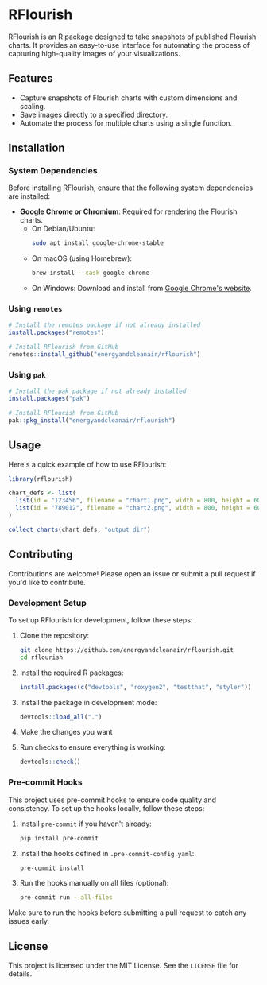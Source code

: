 # RFlourish

RFlourish is an R package designed to take snapshots of published Flourish charts. It provides an easy-to-use interface for automating the process of capturing high-quality images of your visualizations.

## Features

- Capture snapshots of Flourish charts with custom dimensions and scaling.
- Save images directly to a specified directory.
- Automate the process for multiple charts using a single function.

## Installation

### System Dependencies

Before installing RFlourish, ensure that the following system dependencies are installed:

- **Google Chrome or Chromium**: Required for rendering the Flourish charts.
  - On Debian/Ubuntu:
    ```bash
    sudo apt install google-chrome-stable
    ```
  - On macOS (using Homebrew):
    ```bash
    brew install --cask google-chrome
    ```
  - On Windows: Download and install from [Google Chrome's website](https://www.google.com/chrome/).

### Using `remotes`
```r
# Install the remotes package if not already installed
install.packages("remotes")

# Install RFlourish from GitHub
remotes::install_github("energyandcleanair/rflourish")
```

### Using `pak`
```r
# Install the pak package if not already installed
install.packages("pak")

# Install RFlourish from GitHub
pak::pkg_install("energyandcleanair/rflourish")
```

## Usage

Here's a quick example of how to use RFlourish:

```r
library(rflourish)

chart_defs <- list(
  list(id = "123456", filename = "chart1.png", width = 800, height = 600, scale = 2),
  list(id = "789012", filename = "chart2.png", width = 800, height = 600, scale = 2)
)

collect_charts(chart_defs, "output_dir")
```


## Contributing

Contributions are welcome! Please open an issue or submit a pull request if you'd like to contribute.


### Development Setup

To set up RFlourish for development, follow these steps:

1. Clone the repository:
   ```bash
   git clone https://github.com/energyandcleanair/rflourish.git
   cd rflourish
   ```

2. Install the required R packages:
   ```r
   install.packages(c("devtools", "roxygen2", "testthat", "styler"))
   ```

3. Install the package in development mode:
   ```r
   devtools::load_all(".")
   ```

4. Make the changes you want

4. Run checks to ensure everything is working:
   ```r
   devtools::check()
   ```

### Pre-commit Hooks

This project uses pre-commit hooks to ensure code quality and consistency. To set up the hooks locally, follow these steps:

1. Install `pre-commit` if you haven't already:
   ```bash
   pip install pre-commit
   ```

2. Install the hooks defined in `.pre-commit-config.yaml`:
   ```bash
   pre-commit install
   ```

3. Run the hooks manually on all files (optional):
   ```bash
   pre-commit run --all-files
   ```

Make sure to run the hooks before submitting a pull request to catch any issues early.

## License

This project is licensed under the MIT License. See the `LICENSE` file for details.
